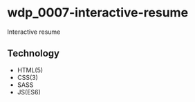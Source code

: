 # wdp_0007-interactive-resume
Interactive resume

## Technology
- HTML(5)
- CSS(3)
- SASS
- JS(ES6)

